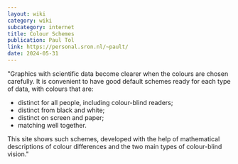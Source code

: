 ```yaml
---
layout: wiki
category: wiki
subcategory: internet
title: Colour Schemes
publication: Paul Tol
link: https://personal.sron.nl/~pault/
date: 2024-05-31
---
```


"Graphics with scientific data become clearer when the colours are chosen carefully. It is convenient to have good default schemes ready for each type of data, with colours that are:

* distinct for all people, including colour-blind readers;
* distinct from black and white;
* distinct on screen and paper;
* matching well together.

This site shows such schemes, developed with the help of mathematical descriptions of colour differences and the two main types of colour-blind vision."

